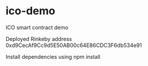 # ico-demo
ICO smart contract demo

Deployed Rinkeby address 
0xd9CecAf9Cc9d5E50AB00c64E86CDC3F6db534e91

Install dependencies using npm install

